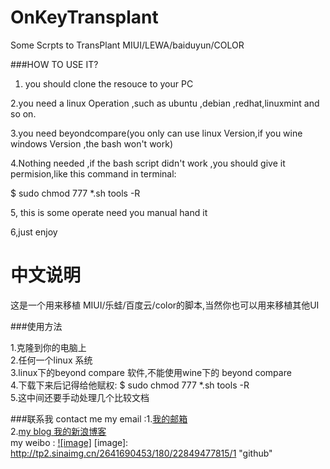 OnKeyTransplant
===============

Some Scrpts to TransPlant MIUI/LEWA/baiduyun/COLOR

###HOW TO USE IT?
1. you should clone the resouce to your PC

2.you need a linux Operation ,such as ubuntu ,debian ,redhat,linuxmint and so on.

3.you need beyondcompare(you only can use linux Version,if you wine windows Version ,the bash won't work)

4.Nothing needed ,if the bash script didn't work ,you should give it permision,like this command in terminal:

$ sudo chmod 777 *.sh tools -R

5, this is some operate need you manual hand it 

6,just enjoy


中文说明
===================================
这是一个用来移植 MIUI/乐蛙/百度云/color的脚本,当然你也可以用来移植其他UI

###使用方法

1.克隆到你的电脑上   
2.任何一个linux 系统  
3.linux下的beyond compare 软件,不能使用wine下的 beyond compare  
4.下载下来后记得给他赋权: $ sudo chmod 777 *.sh tools -R  
5.这中间还要手动处理几个比较文档  


###联系我 contact me
my email :1.[我的邮箱](464095417@qq.com)<br/>
2.[my blog 我的新浪博客](http://blog.sina.com.cn/u/2641690453)<br/>
my weibo :
[![image]](http://weibo.com/u/2641690453)
[image]: http://tp2.sinaimg.cn/2641690453/180/22849477815/1 "github"
